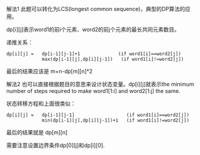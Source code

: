 解法1
此题可以转化为LCS(longest common sequence)，典型的DP算法的应用。

dp[i][j]表示word1的前i个元素、word2的前j个元素的最长共同元素数目。

递推关系：
```
dp[i][j] =   dp[i-1][j-1]+1              (if word1[i]==word2[j]) 
             max(dp[i-1][j],dp[i][j-1])   (if word1[i]!=word2[j])
```
最后的结果应该是 m+n-dp[m][n]*2

解法2
也可以直接根据题目的意思来设计状态变量。dp[i][j]就表示the minimum number of steps required to make word1[1:i] and word2[1:j] the same.

状态转移方程和上面很类似：
```
dp[i][j] =   dp[i-1][j-1]                   (if word1[i]==word2[j]) 
             min(dp[i-1][j],dp[i][j-1])+1   (if word1[i]!=word2[j])
```
最后的结果就是 dp[m][n]

需要注意设置边界条件dp[0][j]和dp[i][0].
